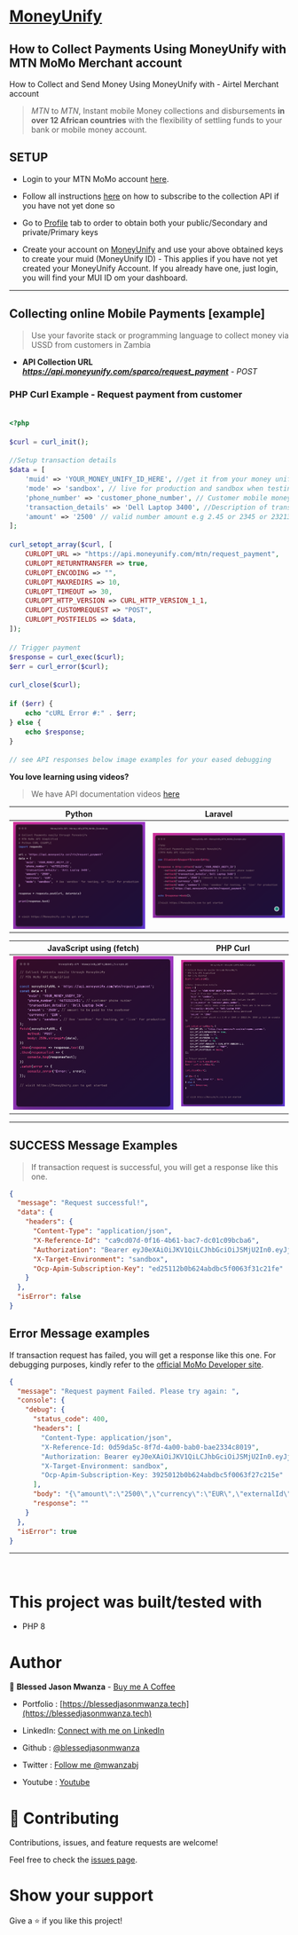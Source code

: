 # [MoneyUnify](https://github.com/blessedjasonmwanza/MoneyUnify)

## How to Collect Payments Using MoneyUnify with MTN MoMo Merchant account

How to Collect and Send Money Using MoneyUnify with - Airtel Merchant account
  > *MTN* to *MTN*, Instant mobile Money collections and disbursements **in over 12 African countries** with the flexibility of settling funds to your bank or mobile money account.

 
## SETUP

-  Login to your MTN MoMo account [here](https://momodeveloper.mtn.com/signin?ReturnUrl=%2F).
-  Follow all instructions [here](https://momodeveloper.mtn.com/api-documentation/getting-started/) on how to subscribe to the collection API if you have not yet done so
-  Go to [Profile](https://momodeveloper.mtn.com/developer) tab to order to obtain both your public/Secondary and private/Primary keys


 - Create your account on [MoneyUnify](https://dashboard.moneyunify.com) and use your above obtained keys to create your  muid (MoneyUnify ID) - This applies if you have not yet created your MoneyUnify Account. If you already have one, just login, you will find your MUI ID om your dashboard.

<hr>

## Collecting online Mobile Payments [example]
> Use your favorite stack or programming language to collect money via USSD from customers in Zambia

- **API Collection URL** ***https://api.moneyunify.com/sparco/request_payment*** - *POST*

### PHP Curl Example - Request payment from customer
```PHP

<?php

$curl = curl_init();

//Setup transaction details
$data = [
    'muid' => 'YOUR_MONEY_UNIFY_ID_HERE', //get it from your money unify dashboard https://dashboard.moneyunify.com/
    'mode' => 'sandbox', // live for production and sandbox when testing the API
    'phone_number' => 'customer_phone_number', // Customer mobile money phone number where funds are to be deducted. 
    'transaction_details' => 'Dell Laptop 3400', //Description of transaction / product being purchased
    'amount' => '2500' // valid number amount e.g 2.45 or 2345 or 23213.04. 2500 is just an example
];

curl_setopt_array($curl, [
    CURLOPT_URL => "https://api.moneyunify.com/mtn/request_payment",
    CURLOPT_RETURNTRANSFER => true,
    CURLOPT_ENCODING => "",
    CURLOPT_MAXREDIRS => 10,
    CURLOPT_TIMEOUT => 30,
    CURLOPT_HTTP_VERSION => CURL_HTTP_VERSION_1_1,
    CURLOPT_CUSTOMREQUEST => "POST",
    CURLOPT_POSTFIELDS => $data,
]);

// Trigger payment
$response = curl_exec($curl);
$err = curl_error($curl);

curl_close($curl);

if ($err) {
    echo "cURL Error #:" . $err;
} else {
    echo $response;
}

// see API responses below image examples for your eased debugging

```

**You love learning using videos?** 
 > We have API documentation videos [here](https://www.youtube.com/@blessedjasonmwanza)


<table>
  <thead>
    <tr>
      <th>Python</th>
      <th>Laravel</th>
    </tr>
  </thead>
  <tbody>
    <tr>
      <td>
        <img src="./collect/Python.png"/>
      </td>
      <td>
        <img src="./collect/Laravel.png"/>
      </td>
    </tr>
   </tbody>
</table>


<table>
  <thead>
    <tr>
      <th>JavaScript using (fetch)</th>
      <th>PHP Curl</th>
    </tr>
  </thead>
  <tbody>
    <tr>
      <td>
        <img src="./collect/JavaScript.png"/>
      </td>
      <td>
        <img src="./collect/Curl-php.png"/>
      </td>
    </tr>
  </tbody>
</table>


<hr />



## SUCCESS Message Examples

> If transaction request is successful, you will get a response like this one.
```json
{
  "message": "Request successful!",
  "data": {
    "headers": {
      "Content-Type": "application/json",
      "X-Reference-Id": "ca9cd07d-0f16-4b61-bac7-dc01c09bcba6",
      "Authorization": "Bearer eyJ0eXAiOiJKV1QiLCJhbGciOiJSMjU2In0.eyJjbGllbnRJZCI6IaRkOTEzZDdkLTlmMTYtNGI2MS1iYWM3LWRjMDFjNjliY2JhNiIsImV4cGlyZXMiOiIyMDIzLTA3LTI1VDE5OjU4OjMxLjk2OCIsInNlc3Npb25JZCI6ImIxOGFjMzEzLTQwMGItNDkzZS1iZGRmLWNiOGE0MzFlMzJjZCJ9.Q_L0Y0PstuBbgc2lxefTcRsB9rMywdjMsbKj2y3pfFB7qvUFdaxqsPX6EzV0qXtywHaErSObEd0-TvoLvGehKQbx4kyS-7UfI6AdQm2CRQXVj7ZBFiMXNReQA0uSQeOV-IFGPiS79rqMfKpxuPaJcN7gCxkYJ7nYUlGco-BvJBYeDPRQVpu7feHGMtB4BEh0oPrC4bZf3AN7IGnpehUt38uUoi7YFGsIYrpxZ-T5SJOMQlEklP-tHVWVZyimyon2tK7WFJ6tz_w4HkVnxAvrsjEp307chgDXsdrl7lmr1ElKzOShDG7uPWvzJQf8I7dnKJwgXPt7of07gYfFfvB8fg",
      "X-Target-Environment": "sandbox",
      "Ocp-Apim-Subscription-Key": "ed25112b0b624abdbc5f0063f31c21fe"
    }
  },
  "isError": false
}
```

## Error Message examples

If transaction request has failed, you will get a response like this one. For debugging purposes, kindly refer to the [official MoMo Developer site](https://momodeveloper.mtn.com/api-documentation/common-error/).

```json
{
  "message": "Request payment Failed. Please try again: ",
  "console": {
    "debug": {
      "status_code": 400,
      "headers": [
        "Content-Type: application/json",
        "X-Reference-Id: 0d59da5c-8f7d-4a00-bab0-bae2334c8019",
        "Authorization: Bearer eyJ0eXAiOiJKV1QiLCJhbGciOiJSMjU2In0.eyJjbGllbnRJZCI6IjBkNTlkYTVjLThmN2QtNGEwMC1iYWIwLWJhZTIzMzRjODAxOSIsImV4cGlyZXMiOiIyMDIzLTA3LTI2VDIxOjM5OjMyLjY4OCIsInNlc3Npb25JZCI6ImI2NWU2ODhiLTQ5NDItNGU5NS1hNGQ1LWFjYzVmOWIxNjg4OCJ9.AZ9pIpkqfmp-1qTcSw6ei_3teixZjHV-eaU9-DQ6vzZnj9rOA75MCqQnOQrvNUESvb3V0k7GOx-NXix6gYzzDdEaetCx42Ix757rqeh71DeVXatkMA8ZXTSSco-7ZRjDUlTC1lFqIccq5_hJzvWzpmzS7suAkX-dxMOvkfycoZ9A9AIvqUHBwzc0xGXmJsWgMxTXjeZy7ZDw_Ryxa9bMS447OwhqmV6xmiNrU5aU1JWWh6xA3hBarY4gHAqpLo8GHP6dcqzTaU373vmVgpCo-5s6bzQgchGW9DziWYuJpppwlwaV2eI21G_jksRjTQ_HZi-ftYzfxmTcFg1B4TkK-g",
        "X-Target-Environment: sandbox",
        "Ocp-Apim-Subscription-Key: 3925012b0b624abdbc5f0063f27c215e"
      ],
      "body": "{\"amount\":\"2500\",\"currency\":\"EUR\",\"externalId\":\"16904039737268\",\"payer\":{\"partyIdType\":\"MSISDN\",\"partyId\":\"\"},\"payerMessage\":\"Payment: Dell Laptop 3400\",\"payeeNote\":\"Dell Laptop 3400\"}",
      "response": ""
    }
  },
  "isError": true
}
```

<hr />


<br />

# This project was built/tested with

- PHP 8

# Author

👤 **Blessed Jason Mwanza** - [Buy me A Coffee](https://www.buymeacoffee.com/mwanzabj) 

- Portfolio : [https://blessedjasonmwanza.tech](https://blessedjasonmwanza.tech)

- LinkedIn: [Connect with me on LinkedIn](https://www.linkedin.com/in/blessedjasonmwanza)

- Github : [@blessedjasonmwanza](https://github.com/blessedjasonmwanza)

- Twitter : [Follow me @mwanzabj](https://twitter.com/mwanzabj)

- Youtube : [Youtube](https://www.youtube.com/@blessedjasonmwanza)

# 🤝 Contributing

Contributions, issues, and feature requests are welcome!

Feel free to check the [issues page](https://github.com/blessedjasonmwanza/MoneyUnify/issues).

# Show your support

Give a ⭐️ if you like this project!
 
